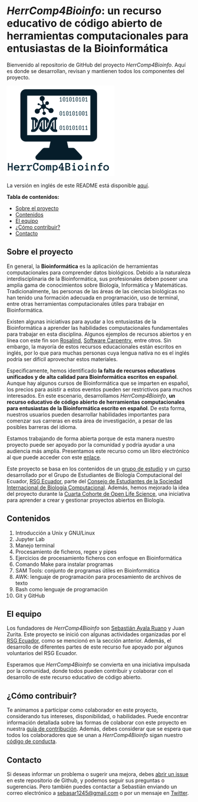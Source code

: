 # _HerrComp4Bioinfo_: un recurso educativo de código abierto de herramientas computacionales para entusiastas de la Bioinformática

Bienvenido al repositorio de GitHub del proyecto _HerrComp4Bioinfo_. Aquí es donde se desarrollan, revisan y mantienen todos los componentes del proyecto.

<p class="aligncenter">
    <img src="Libro/Contenidos/figuras/logo.png" alt="HerrComp4Bioinfo centered" style="height: width:800px;"/>
</p>

La versión en inglés de este README está disponible [aquí](README_ENGLISH.md).

**Tabla de contenidos:**

- [Sobre el proyecto](#sobre-el-proyecto)
- [Contenidos](#contenidos)
- [El equipo](#el-equipo)
- [¿Cómo contribuir?](#como-contribuir)
- [Contacto](#contacto)

## Sobre el proyecto

En general, la **Bioinformática** es la aplicación de herramientas computacionales para comprender datos biológicos. Debido a la naturaleza interdisciplinaria de la Bioinformática, sus profesionales deben poseer una amplia gama de conocimientos sobre Biología, Informática y Matemáticas. Tradicionalmente, las personas de las áreas de las ciencias biológicas no han tenido una formación adecuada en programación, uso de terminal, entre otras herramientas computacionales útiles para trabajar en Bioinformática.

Existen algunas iniciativas para ayudar a los entusiastas de la Bioinformática a aprender las habilidades computacionales fundamentales para trabajar en esta disciplina. Algunos ejemplos de recursos abiertos y en línea con este fin son [Rosalind](http://rosalind.info/about/), [Software Carpentry](https://software-carpentry.org/lessons/), entre otros. Sin embargo, la mayoría de estos recursos educacionales están escritos en inglés, por lo que para muchas personas cuya lengua nativa no es el inglés podría ser difícil aprovechar estos materiales.

Especificamente, hemos identificado **la falta de recursos educativos unificados y de alta calidad para Bioinformática escritos en español**. Aunque hay algunos cursos de Bioinformática que se imparten en español, los precios para asistir a estos eventos pueden ser restrictivos para muchos interesados. En este escenario, desarrollamos _HerrComp4Bioinfo_, **un recurso educativo de código abierto de herramientas computacionales para entusiastas de la Bioinformática escrito en español**. De esta forma, nuestros usuarios pueden desarrollar habilidades importantes para comenzar sus carreras en esta área de investigación, a pesar de las posibles barreras del idioma.

Estamos trabajando de forma abierta porque de esta manera nuestro proyecto puede ser apoyado por la comunidad y podría ayudar a una audiencia más amplia. Presentamos este recurso como un libro electrónico al que puede acceder con este [enlace](https://rsg-ecuador.github.io/HerrComp4Bioinfo).

Este proyecto se basa en los contenidos de un [grupo de estudio](https://github.com/RSG-Ecuador/Grupo-De-Estudio-Linux-Bash) y un [curso](https://github.com/RSG-Ecuador/unix.bioinfo.rsgecuador) desarrollado por el Grupo de Estudiantes de Biología Computacional del Ecuador, [RSG Ecuador](https://rsg-ecuador.iscbsc.org/), parte del [Consejo de Estudiantes de la Sociedad Internacional de Biología Computacional](https://www.iscbsc.org/). Además, hemos mejorado la idea del proyecto durante la [Cuarta Cohorte de Open Life Science](https://openlifesci.org/ols-4), una iniciativa para aprender a crear y gestionar proyectos abiertos en Biología.

## Contenidos

1. Introducción a Unix y GNU/Linux
2. Jupyter Lab
3. Manejo terminal
4. Procesamiento de ficheros, regex y pipes
5. Ejercicios de procesamiento ficheros con enfoque en Bioinformática
6. Comando Make para instalar programas
7. SAM Tools: conjunto de programas útiles en Bioinformática
8. AWK: lenguaje de programación para procesamiento de archivos de texto
9. Bash como lenguaje de programación
10. Git y GitHub

## El equipo

Los fundadores de _HerrComp4Bioinfo_ son [Sebastián Ayala Ruano](https://sayalaruano.github.io/) y Juan Zurita. Este proyecto se inició con algunas actividades organizadas por el [RSG Ecuador](https://rsg-ecuador.iscbsc.org/), como se mencionó en la sección anterior. Además, el desarrollo de diferentes partes de este recurso fue apoyado por algunos voluntarios del RSG Ecuador.

Esperamos que _HerrComp4Bioinfo_ se convierta en una iniciativa impulsada por la comunidad, donde todos pueden contribuir y colaborar con el desarrollo de este recurso educativo de código abierto.

## ¿Cómo contribuir?

Te animamos a participar como colaborador en este proyecto, considerando tus intereses, disponibilidad, o habilidades. Puede encontrar información detallada sobre las formas de colaborar con este proyecto en nuestra [guía de contribución](CONTRIBUTING.md). Además, debes considerar que se espera que todos los colaboradores que se unan a _HerrComp4Bioinfo_ sigan nuestro [código de conducta](CODE_OF_CONDUCT.md).

## Contacto

Si deseas informar un problema o sugerir una mejora, debes [abrir un issue](https://github.com/RSG-Ecuador/HerrComp4Bioinfo/issues) en este repositorio de Github, y podemos seguir sus preguntas o sugerencias. Pero también puedes contactar a Sebastián enviando un correo electrónico a sebasar1245@gmail.com o por un mensaje en [Twitter](https://twitter.com/sayalaruano).
